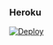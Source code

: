 ### Heroku
[![Deploy](https://www.herokucdn.com/deploy/button.svg)](https://heroku.com/deploy?template=https://github.com/Danyga2020/7.1.5https://github.com/rockstarcuba/code7.)
